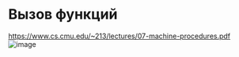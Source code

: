 # Вызов функций
https://www.cs.cmu.edu/~213/lectures/07-machine-procedures.pdf  
![image](https://user-images.githubusercontent.com/20499566/185850704-b14682a5-8a91-4851-8c6b-2f914a7571ec.png)
